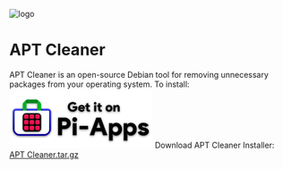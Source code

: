 ![logo](https://raw.githubusercontent.com/GabeCoder/aptcleaner/main/icon.png)
# APT Cleaner
APT Cleaner is an open-source Debian tool for removing unnecessary packages from your operating system.
To install:
![logo](https://raw.githubusercontent.com/Botspot/pi-apps/master/icons/badge.png)
Download APT Cleaner Installer: [APT Cleaner.tar.gz](https://github.com/GabeCoder/aptcleaner/files/6370058/APT.Cleaner.tar.gz)
